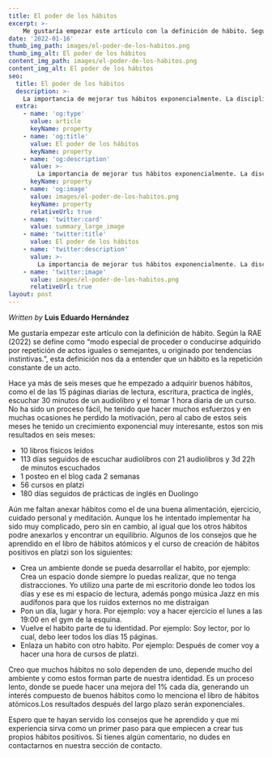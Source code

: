 ```yaml
---
title: El poder de los hábitos
excerpt: >-
    Me gustaría empezar este artículo con la definición de hábito. Según la RAE (2022) se define como “modo especial de proceder o conducirse adquirido por repetición de actos iguales o semejantes, u originado por tendencias instintivas.”, esta definición nos da a entender que un hábito es la repetición constante de un acto.
date: '2022-01-16'
thumb_img_path: images/el-poder-de-los-habitos.png
thumb_img_alt: El poder de los hábitos
content_img_path: images/el-poder-de-los-habitos.png
content_img_alt: El poder de los hábitos
seo:
  title: El poder de los hábitos
  description: >-
    La importancia de mejorar tus hábitos exponencialmente. La disciplina como estilo de vida
  extra:
    - name: 'og:type'
      value: article
      keyName: property
    - name: 'og:title'
      value: El poder de los hábitos
      keyName: property
    - name: 'og:description'
      value: >-
        La importancia de mejorar tus hábitos exponencialmente. La disciplina como estilo de vida
      keyName: property
    - name: 'og:image'
      value: images/el-poder-de-los-habitos.png
      keyName: property
      relativeUrl: true
    - name: 'twitter:card'
      value: summary_large_image
    - name: 'twitter:title'
      value: El poder de los hábitos
    - name: 'twitter:description'
      value: >-
        La importancia de mejorar tus hábitos exponencialmente. La disciplina como estilo de vida
    - name: 'twitter:image'
      value: images/el-poder-de-los-habitos.png
      relativeUrl: true
layout: post
---
```


*Written by* **Luis Eduardo Hernández**

Me gustaría empezar este artículo con la definición de hábito. Según la RAE (2022) se define como “modo especial de proceder o conducirse adquirido por repetición de actos iguales o semejantes, u originado por tendencias instintivas.”, esta definición nos da a entender que un hábito es la repetición constante de un acto. 

Hace ya más de seis meses que he empezado a adquirir buenos hábitos, como el de las 15 páginas diarias de lectura, escritura, practica de inglés, escuchar 30 minutos de un audiolibro y el tomar 1 hora diaria de un curso. No ha sido un proceso fácil, he tenido que hacer muchos esfuerzos y en muchas ocasiones he perdido la motivación, pero al cabo de estos seis meses he tenido un crecimiento exponencial muy interesante, estos son mis resultados en seis meses:

* 10 libros físicos leídos 
* 113 días seguidos de escuchar audiolibros con 21 audiolibros y 3d 22h de minutos escuchados
* 1 posteo en el blog cada 2 semanas
* 56 cursos en platzi 
* 180 días seguidos de prácticas de inglés en Duolingo

Aún me faltan anexar hábitos como el de una buena alimentación, ejercicio, cuidado personal y meditación. Aunque los he intentado implementar ha sido muy complicado, pero sin en cambio, al igual que los otros hábitos podre anexarlos y encontrar un equilibrio. 
Algunos de los consejos que he aprendido en el libro de hábitos atómicos y el curso de creación de hábitos positivos en platzi son los siguientes:

* Crea un ambiente donde se pueda desarrollar el habito, por ejemplo: Crea un espacio donde siempre lo puedas realizar, que no tenga distracciones. Yo utilizo una parte de mi escritorio donde leo todos los días y ese es mi espacio de lectura, además pongo música Jazz en mis audífonos para que los ruidos externos no me distraigan 
* Pon un día, lugar y hora. Por ejemplo: voy a hacer ejercicio el lunes a las 19:00 en el gym de la esquina. 
* Vuelve el habito parte de tu identidad. Por ejemplo: Soy lector, por lo cual, debo leer todos los días 15 páginas.
* Enlaza un habito con otro habito. Por ejemplo: Después de comer voy a hacer una hora de cursos de platzi. 

Creo que muchos hábitos no solo dependen de uno, depende mucho del ambiente y como estos forman parte de nuestra identidad. Es un proceso lento, donde se puede hacer una mejora del 1% cada día, generando un interés compuesto de buenos hábitos como lo menciona el libro de hábitos atómicos.Los resultados después del largo plazo serán exponenciales.

Espero que te hayan servido los consejos que he aprendido y que mi experiencia sirva como un primer paso para que empiecen a crear tus propios hábitos positivos. Si tienes algún comentario, no dudes en contactarnos en nuestra sección de contacto.
